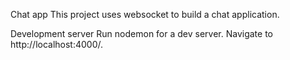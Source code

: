Chat app
This project uses websocket to build a chat application.

Development server
Run nodemon for a dev server. Navigate to http://localhost:4000/.
